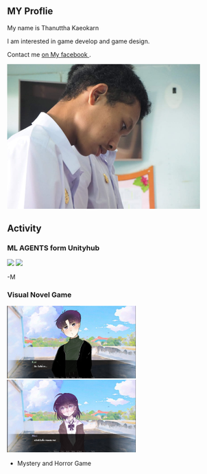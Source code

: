 ## MY Proflie 

My name is Thanuttha Kaeokarn

I am interested in game develop and game design.

Contact me [on My facebook ](https://www.facebook.com/profile.php?id=100005243828846).

<img src="images/team.jpg" width="450">


## Activity
### ML AGENTS form Unityhub

<p float="left">
  <img src="images/.jpg" width="300">
  <img src="images/.jpg" width="300">
</p>  

-M

### Visual Novel Game

<p float="left">
  <img src="images/VN1.jpg" width="300">
  <img src="images/VN2.jpg" width="300">
</p> 

- Mystery and Horror Game

